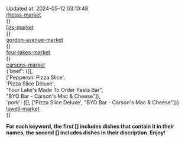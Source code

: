 Updated at: 2024-05-12 03:10:48  
[rhetas-market](https://wisc-housingdining.nutrislice.com/menu/rhetas-market/dinner/2024-05-12)  
{}  
[lizs-market](https://wisc-housingdining.nutrislice.com/menu/lizs-market/dinner/2024-05-12)  
{}  
[gordon-avenue-market](https://wisc-housingdining.nutrislice.com/menu/gordon-avenue-market/dinner/2024-05-12)  
{}  
[four-lakes-market](https://wisc-housingdining.nutrislice.com/menu/four-lakes-market/dinner/2024-05-12)  
{}  
[carsons-market](https://wisc-housingdining.nutrislice.com/menu/carsons-market/dinner/2024-05-12)  
{'beef': ([],  
          ['Pepperoni Pizza Slice',  
           'Pizza Slice Deluxe',  
           "Four Lake's Made To Order Pasta Bar",  
           "BYO Bar - Carson's Mac & Cheese"]),  
 'pork': ([], ['Pizza Slice Deluxe', "BYO Bar - Carson's Mac & Cheese"])}  
[lowell-market](https://wisc-housingdining.nutrislice.com/menu/lowell-market/dinner/2024-05-12)  
{}  
  
**For each keyword, the first [] includes dishes that contain it in their names, the second [] includes dishes in their discription. Enjoy!**  
